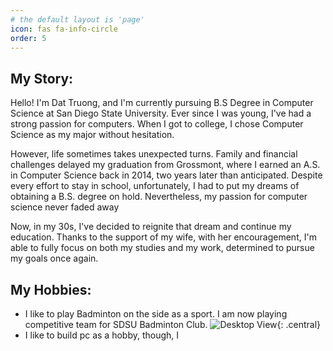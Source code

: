 ```yaml
---
# the default layout is 'page'
icon: fas fa-info-circle
order: 5
---
```

## My Story:
<p>Hello! I'm Dat Truong, and I'm currently pursuing B.S Degree in Computer Science at San Diego State University. Ever since I was young, I've had a strong passion for computers. When I got to college, I chose Computer Science as my major without hesitation.</p>
<p>However, life sometimes takes unexpected turns. Family and financial challenges delayed my graduation from Grossmont, where I earned an A.S. in Computer Science back in 2014, two years later than anticipated. Despite every effort to stay in school, unfortunately, I had to put my dreams of obtaining a B.S. degree on hold. Nevertheless, my passion for computer science never faded away</p>
<p>Now, in my 30s, I've decided to reignite that dream and continue my education. Thanks to the support of my wife, with her encouragement, I'm able to fully focus on both my studies and my work, determined to pursue my goals once again.</p>

## My Hobbies:
- I like to play Badminton on the side as a sport. I am now playing competitive team for SDSU Badminton Club.
![Desktop View](https://scontent.fsan1-1.fna.fbcdn.net/v/t39.30808-6/327748429_1512181245931083_7882660858341020927_n.jpg?_nc_cat=111&ccb=1-7&_nc_sid=5f2048&_nc_ohc=d5ZScnxeE9oAb7rCVfH&_nc_ht=scontent.fsan1-1.fna&oh=00_AfBzejfg7Bpduo7A6Gx56iD_txazQDMMZGSxgb5_2VFb1g&oe=661B832F){: .central}
- I like to build pc as a hobby, though, I  
